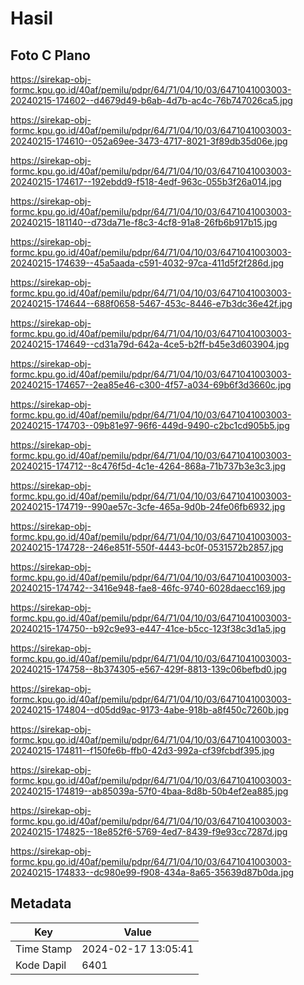 # Hasil

## Foto C Plano

https://sirekap-obj-formc.kpu.go.id/40af/pemilu/pdpr/64/71/04/10/03/6471041003003-20240215-174602--d4679d49-b6ab-4d7b-ac4c-76b747026ca5.jpg

https://sirekap-obj-formc.kpu.go.id/40af/pemilu/pdpr/64/71/04/10/03/6471041003003-20240215-174610--052a69ee-3473-4717-8021-3f89db35d06e.jpg

https://sirekap-obj-formc.kpu.go.id/40af/pemilu/pdpr/64/71/04/10/03/6471041003003-20240215-174617--192ebdd9-f518-4edf-963c-055b3f26a014.jpg

https://sirekap-obj-formc.kpu.go.id/40af/pemilu/pdpr/64/71/04/10/03/6471041003003-20240215-181140--d73da71e-f8c3-4cf8-91a8-26fb6b917b15.jpg

https://sirekap-obj-formc.kpu.go.id/40af/pemilu/pdpr/64/71/04/10/03/6471041003003-20240215-174639--45a5aada-c591-4032-97ca-411d5f2f286d.jpg

https://sirekap-obj-formc.kpu.go.id/40af/pemilu/pdpr/64/71/04/10/03/6471041003003-20240215-174644--688f0658-5467-453c-8446-e7b3dc36e42f.jpg

https://sirekap-obj-formc.kpu.go.id/40af/pemilu/pdpr/64/71/04/10/03/6471041003003-20240215-174649--cd31a79d-642a-4ce5-b2ff-b45e3d603904.jpg

https://sirekap-obj-formc.kpu.go.id/40af/pemilu/pdpr/64/71/04/10/03/6471041003003-20240215-174657--2ea85e46-c300-4f57-a034-69b6f3d3660c.jpg

https://sirekap-obj-formc.kpu.go.id/40af/pemilu/pdpr/64/71/04/10/03/6471041003003-20240215-174703--09b81e97-96f6-449d-9490-c2bc1cd905b5.jpg

https://sirekap-obj-formc.kpu.go.id/40af/pemilu/pdpr/64/71/04/10/03/6471041003003-20240215-174712--8c476f5d-4c1e-4264-868a-71b737b3e3c3.jpg

https://sirekap-obj-formc.kpu.go.id/40af/pemilu/pdpr/64/71/04/10/03/6471041003003-20240215-174719--990ae57c-3cfe-465a-9d0b-24fe06fb6932.jpg

https://sirekap-obj-formc.kpu.go.id/40af/pemilu/pdpr/64/71/04/10/03/6471041003003-20240215-174728--246e851f-550f-4443-bc0f-0531572b2857.jpg

https://sirekap-obj-formc.kpu.go.id/40af/pemilu/pdpr/64/71/04/10/03/6471041003003-20240215-174742--3416e948-fae8-46fc-9740-6028daecc169.jpg

https://sirekap-obj-formc.kpu.go.id/40af/pemilu/pdpr/64/71/04/10/03/6471041003003-20240215-174750--b92c9e93-e447-41ce-b5cc-123f38c3d1a5.jpg

https://sirekap-obj-formc.kpu.go.id/40af/pemilu/pdpr/64/71/04/10/03/6471041003003-20240215-174758--8b374305-e567-429f-8813-139c06befbd0.jpg

https://sirekap-obj-formc.kpu.go.id/40af/pemilu/pdpr/64/71/04/10/03/6471041003003-20240215-174804--d05dd9ac-9173-4abe-918b-a8f450c7260b.jpg

https://sirekap-obj-formc.kpu.go.id/40af/pemilu/pdpr/64/71/04/10/03/6471041003003-20240215-174811--f150fe6b-ffb0-42d3-992a-cf39fcbdf395.jpg

https://sirekap-obj-formc.kpu.go.id/40af/pemilu/pdpr/64/71/04/10/03/6471041003003-20240215-174819--ab85039a-57f0-4baa-8d8b-50b4ef2ea885.jpg

https://sirekap-obj-formc.kpu.go.id/40af/pemilu/pdpr/64/71/04/10/03/6471041003003-20240215-174825--18e852f6-5769-4ed7-8439-f9e93cc7287d.jpg

https://sirekap-obj-formc.kpu.go.id/40af/pemilu/pdpr/64/71/04/10/03/6471041003003-20240215-174833--dc980e99-f908-434a-8a65-35639d87b0da.jpg


## Metadata

| Key        | Value               |
| ---------- | ------------------- |
| Time Stamp | 2024-02-17 13:05:41 |
| Kode Dapil | 6401                |



